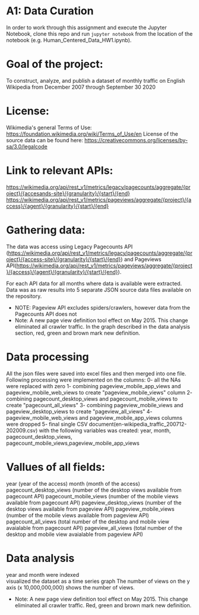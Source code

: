 # A1: Data Curation

In order to work through this assignment and execute the Jupyter Notebook, clone this repo and run `jupyter notebook` from the location of the notebook (e.g. Human_Centered_Data_HW1.ipynb).

# Goal of the project:
To construct, analyze, and publish a dataset of monthly traffic on English Wikipedia from December 2007 through September 30 2020

# License:
Wikimedia's general Terms of Use: https://foundation.wikimedia.org/wiki/Terms_of_Use/en
License of the source data can be found here: https://creativecommons.org/licenses/by-sa/3.0/legalcode

# Link to relevant APIs:
https://wikimedia.org/api/rest_v1/metrics/legacy/pagecounts/aggregate/{project}/{accesands-site}/{granularity}/{start}/{end}
https://wikimedia.org/api/rest_v1/metrics/pageviews/aggregate/{project}/{access}/{agent}/{granularity}/{start}/{end}

# Gathering data: 
The data was access using Legacy Pagecounts API (https://wikimedia.org/api/rest_v1/metrics/legacy/pagecounts/aggregate/{project}/{access-site}/{granularity}/{start}/{end}) and Pageviews API(https://wikimedia.org/api/rest_v1/metrics/pageviews/aggregate/{project}/{access}/{agent}/{granularity}/{start}/{end}).

For each API  data for all months where data is available were extracted. Data was as raw results into 5 separate JSON source data files available on the repository.

* NOTE: Pageview API excludes spiders/crawlers, however data from the Pagecounts API does not
* Note: A new page view definition tool effect on May 2015. This change eliminated all crawler traffic. In the graph described in the data analysis section, red, green and brown mark new definition.

# Data processing
All the json files were saved into excel files and then merged into one file. 
Following processing were implemented on the columns:
0- all the NAs were replaced with zero
1- combining pageview_mobile_app_views and pageview_mobile_web_views to create "pageview_mobile_views" column 
2- combining pagecount_desktop_views and pagecount_mobile_views to create "pagecount_all_views" 
3- combining pageview_mobile_views and pageview_desktop_views to create "pageview_all_views"
4- pageview_mobile_web_views and pageview_mobile_app_views columns were dropped
5- final  single CSV document(en-wikipedia_traffic_200712-202009.csv) with the following variables was created:
year, month, pagecount_desktop_views, pagecount_mobile_views,pageview_mobile_app_views

# Vallues of all fields:
year (year of the access)
month (month of the access)
pagecount_desktop_views (number of the desktop views available from pagecount API)
pagecount_mobile_views (number of the mobile views available from pagecount API)
pageview_desktop_views (number of the desktop views available from pageview API)
pageview_mobile_views (number of the mobile views available from pageview API)
pagecount_all_views (total number of the desktop and mobile view avaialable from pagecount API)
pageview_all_views (total number of the desktop and mobile view avaialable from pageview API)

# Data analysis
year and month were indexed  
visualized the dataset as a time series graph
The number of views on the y axis (x 10,000,000,000) shows the number of views.
* Note: A new page view definition tool effect on May 2015. This change eliminated all crawler traffic. Red, green and brown mark new definition.

